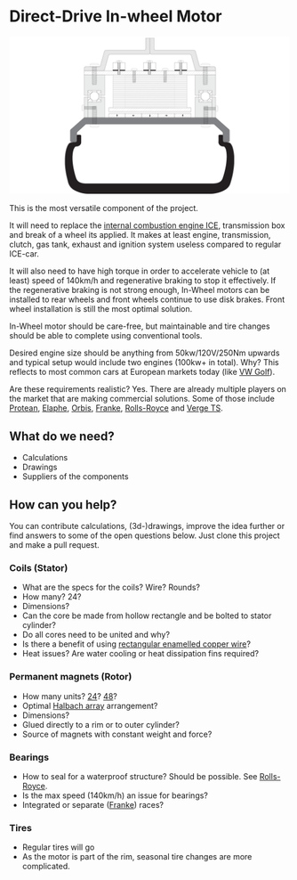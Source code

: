 # Direct-Drive In-wheel Motor

![alt text](https://raw.githubusercontent.com/OSEVCNV/motor/master/motor.png "Direct-Drive In-wheel Motor")

This is the most versatile component of the project. 

It will need to replace the [internal combustion engine ICE](https://en.wikipedia.org/wiki/Internal_combustion_engine), transmission box and break of a wheel its applied. It makes at least engine, transmission, clutch, gas tank, exhaust and ignition system useless compared to regular ICE-car.

It will also need to have high torque in order to accelerate vehicle to (at least) speed of 140km/h and regenerative braking to stop it effectively. If the regenerative braking is not strong enough, In-Wheel motors can be installed to rear wheels and front wheels continue to use disk brakes. Front wheel installation is still the most optimal solution.

In-Wheel motor should be care-free, but maintainable and tire changes should be able to complete using conventional tools.

Desired engine size should be anything from 50kw/120V/250Nm upwards and typical setup would include two engines (100kw+ in total). Why? This reflects to most common cars at European markets today (like [VW Golf](https://en.wikipedia.org/wiki/Volkswagen_Golf_Mk7#Engines)).

Are these requirements realistic? Yes. There are already multiple players on the market that are making commercial solutions. Some of those include [Protean](https://www.proteanelectric.com/), [Elaphe](https://in-wheel.com/en/), [Orbis](https://orbisdriven.com/), [Franke](https://www.frankedirectdrive.com/en/), [Rolls-Royce](https://www.youtube.com/watch?v=AZeWPlVoLko) and [Verge TS](https://www.vergemotorcycles.com/).

## What do we need? 

- Calculations
- Drawings
- Suppliers of the components

## How can you help?

You can contribute calculations, (3d-)drawings, improve the idea further or find answers to some of the open questions below. Just clone this project and make a pull request.

### Coils (Stator)

- What are the specs for the coils? Wire? Rounds?
- How many? 24?
- Dimensions?
- Can the core be made from hollow rectangle and be bolted to stator cylinder?
- Do all cores need to be united and why?
- Is there a benefit of using [rectangular enamelled copper wire](https://www.lww.se/products/rectangular-enamelled-copper-wire/)?
- Heat issues? Are water cooling or heat dissipation fins required? 

### Permanent magnets (Rotor)

- How many units? [24](https://electrek.co/2019/10/18/rmk-e2-hubless-electric-motorcycle-eicma/)? [48](https://www.frankedirectdrive.com/en/)?
- Optimal [Halbach array](https://en.wikipedia.org/wiki/Halbach_array) arrangement?
- Dimensions?
- Glued directly to a rim or to outer cylinder?
- Source of magnets with constant weight and force?

### Bearings

- How to seal for a waterproof structure? Should be possible. See [Rolls-Royce](https://www.youtube.com/watch?v=AZeWPlVoLko).
- Is the max speed (140km/h) an issue for bearings?
- Integrated or separate ([Franke](https://www.franke-gmbh.com/)) races?

### Tires

- Regular tires will go
- As the motor is part of the rim, seasonal tire changes are more complicated.
